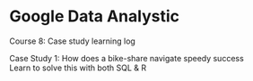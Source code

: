 # Google Data Analystic

Course 8: Case study learning log

Case Study 1: How does a bike-share navigate speedy success  
Learn to solve this with both SQL & R
